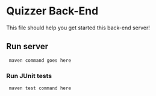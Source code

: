 # Quizzer Back-End

This file should help you get started this back-end server!

## Run server

```sh
 maven command goes here
```

### Run JUnit tests

```sh
 maven test command here
```
